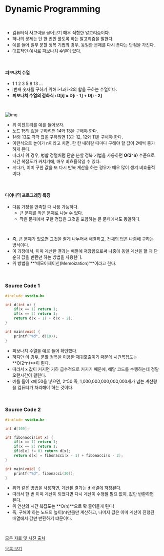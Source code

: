 # Dynamic Programming

<br/>

* 컴퓨터적 사고력을 물어보기 매우 적합한 알고리즘이다.
* 하나의 문제는 단 한 번만 풀도록 하는 알고리즘을 말한다.
* 예를 들어 일부 분할 정복 기법의 경우, 동일한 문제를 다시 푼다는 단점을 가진다.
* 대표적인 예시로 피보나치 수열이 있다.

<br/>

#### 피보나치 수열

* 1 1 2 3 5 8 13 ...
* i번째 숫자를 구하기 위해 i-1과 i-2의 합을 구하는 수열이다.
* **피보나치 수열의 점화식 : D[i] = D[i - 1] + D[i - 2]**

<br/>

![img](https://postfiles.pstatic.net/MjAxODAzMjFfMTYy/MDAxNTIxNTY5NzEzMTM4.mUCdxKnnrQcQaegbI01kux-PSC-l42iDezrwmfhh5jsg.0PmqRE7ad1m7uGYKoWNQvdOVyMFe1kNc7tIC0G9gCEEg.PNG.ndb796/image.png?type=w773)

* 위 이진트리를 예를 들어보자.
* 노드 15의 값을 구하려면 14와 13을 구해야 한다.
* 14와 13도 각각 값을 구하려면 13과 12, 12와 11을 구해야 한다.
* 이런식으로 높이가 n이라고 치면, 한 칸 내려갈 때마다 구해야 할 값이 2배씩 증가하게 된다.
* 따라서 위 경우, 병합 정렬처럼 단순 분할 정복 기법을 사용하면 **O(2^n)** 수준으로 시간 복잡도가 커지기에, 매우 비효율적일 수 있다.
* 게다가, 이미 구한 값을 또 다시 반복 계산을 하는 경우가 매우 많이 생겨 비효율적이다.

<br/>

#### 다이나믹 프로그래밍 특징

* 다음 가정을 만족할 때 사용 가능하다.
  * 큰 문제를 작은 문제로 나눌 수 있다.
  * 작은 문제에서 구한 정답은 그것을 포함하는 큰 문제에서도 동일하다.

<br/>

* 즉, 큰 문제가 있으면 그것을 잘게 나누어서 해결하고, 전체의 답은 나중에 구하는 방식이다.
* 이 과정에서, 이미 계산한 결과는 배열에 저장함으로써 나중에 동일 계산을 할 때 단순히 값을 반환만 하는 방법을 사용한다.
* 위 방법을 **'메모이제이션(Memoization)'**이라고 한다.

<br/>

### Source Code 1

```c
#include <stdio.h>

int d(int x) {
	if(x == 1) return 1;
	if(x == 2) return 1;
	return d(x - 1) + d(x - 2);
}

int main(void) {
	printf("%d", d(10));
}
```

* 피보나치 수열을 예로 들어 확인했다.
* 하지만 이 경우, 분할 정복을 이용한 재귀호출이기 때문에 시간복잡도는 **O(2^n)**이 된다.
* 따라서 x 값이 커지면 기하 급수적으로 커지기 때문에, 해당 코드를 수행하는데 정말 오랜시간이 걸린다.
* 예를 들어 x에 50을 넣으면, 2^50 즉, 1,000,000,000,000,000개가 넘는 계산량을 컴퓨터가 처리해야 하는 것이다.

<br/>

### Source Code 2

```c
#include <stdio.h>

int d[100];

int fibonacci(int x) {
	if(x == 1) return 1;
	if(x == 2) return 1;
	if(d[x] != 0) return d[x];
	return d[x] = fibonacci(x - 1) + fibonacci(x - 2);
}

int main(void) {
	printf("%d", fibonacci(30));
}
```

* 위와 같은 방법을 사용하면, 계산된 결과는 d 배열에 저장된다.
* 따라서 한 번 이미 계산이 되었다면 다시 계산이 수행될 필요 없이, 값만 반환하면 된다.
* 위 연산의 시간 복잡도는 **O(n)**으로 확 줄어들게 된다!
* 즉, 구해야 하는 노드의 높이(n)만큼만 계산하고, 나머지 값은 이미 계산이 진행된 배열에서 값만 반환하기 떄문이다.

<br/>

[모든 자료 및 사진 출처](https://blog.naver.com/PostView.nhn?blogId=ndb796&logNo=221233570962&parentCategoryNo=&categoryNo=&viewDate=&isShowPopularPosts=false&from=postView)

[목록 보기](../README.md)